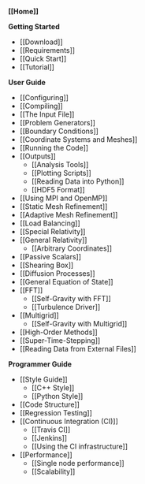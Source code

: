 **[[Home]]**

**Getting Started**

* [[Download]]
* [[Requirements]]
* [[Quick Start]]
* [[Tutorial]]

**User Guide**

* [[Configuring]]
* [[Compiling]]
* [[The Input File]]
* [[Problem Generators]]
* [[Boundary Conditions]]
* [[Coordinate Systems and Meshes]]
* [[Running the Code]]
* [[Outputs]]
  * [[Analysis Tools]]
  * [[Plotting Scripts]]
  * [[Reading Data into Python]]
  * [[HDF5 Format]]
* [[Using MPI and OpenMP]]
* [[Static Mesh Refinement]]
* [[Adaptive Mesh Refinement]]
* [[Load Balancing]]
* [[Special Relativity]]
* [[General Relativity]]
  * [[Arbitrary Coordinates]]
* [[Passive Scalars]]
* [[Shearing Box]]
* [[Diffusion Processes]]
* [[General Equation of State]]
* [[FFT]]
  * [[Self-Gravity with FFT]]
  * [[Turbulence Driver]]
* [[Multigrid]]
  * [[Self-Gravity with Multigrid]]
* [[High-Order Methods]]
* [[Super-Time-Stepping]]
* [[Reading Data from External Files]]

**Programmer Guide**

* [[Style Guide]]
  * [[C++ Style]]
  * [[Python Style]]
* [[Code Structure]]
* [[Regression Testing]]
* [[Continuous Integration (CI)]]
  * [[Travis CI]]
  * [[Jenkins]]
  * [[Using the CI infrastructure]]
* [[Performance]]
  * [[Single node performance]]
  * [[Scalability]]
